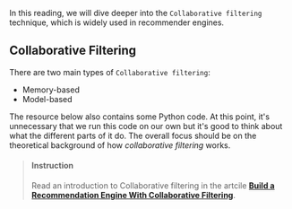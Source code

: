 

In this reading, we will dive deeper into the `Collaborative filtering` technique, which is widely used in recommender engines. 


## Collaborative Filtering

There are two main types of `Collaborative filtering`:

* Memory-based
* Model-based

The resource below also contains some Python code. At this point, it's unnecessary that we run this code on our own but it's good to think about what the different parts of it do. The overall focus should be on the theoretical background of how *collaborative filtering* works.

> #### Instruction
> Read an introduction to Collaborative filtering in the artcile [**Build a Recommendation Engine With Collaborative Filtering**](https://realpython.com/build-recommendation-engine-collaborative-filtering/#memory-based).


